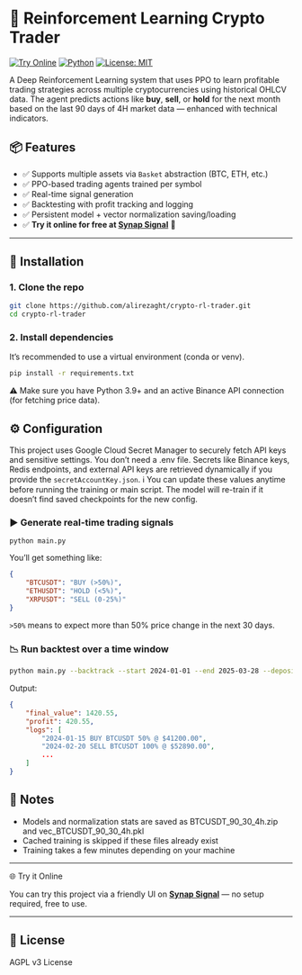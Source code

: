 # 🧠 Reinforcement Learning Crypto Trader

[![Try Online](https://img.shields.io/badge/Launch%20App-SynapSignal-blue?style=for-the-badge)](https://synapsignal.com)
[![Python](https://img.shields.io/badge/python-3.9%2B-blue.svg?style=for-the-badge)](https://www.python.org/)
[![License: MIT](https://img.shields.io/badge/license-MIT-yellow.svg?style=for-the-badge)](https://opensource.org/licenses/MIT)

A Deep Reinforcement Learning system that uses PPO to learn profitable trading strategies across multiple cryptocurrencies using historical OHLCV data. The agent predicts actions like **buy**, **sell**, or **hold** for the next month based on the last 90 days of 4H market data — enhanced with technical indicators.

## 📦 Features

- ✅ Supports multiple assets via `Basket` abstraction (BTC, ETH, etc.)
- ✅ PPO-based trading agents trained per symbol
- ✅ Real-time signal generation
- ✅ Backtesting with profit tracking and logging
- ✅ Persistent model + vector normalization saving/loading
- ✅ **Try it online for free at [Synap Signal](https://synapsignal.com)** 🚀
---

## 🚀 Installation

### 1. Clone the repo

```bash
git clone https://github.com/alirezaght/crypto-rl-trader.git
cd crypto-rl-trader
```

### 2. Install dependencies
It’s recommended to use a virtual environment (conda or venv).

```bash
pip install -r requirements.txt
```
⚠️ Make sure you have Python 3.9+ and an active Binance API connection (for fetching price data).

## ⚙️ Configuration

This project uses Google Cloud Secret Manager to securely fetch API keys and sensitive settings. You don’t need a .env file. Secrets like Binance keys, Redis endpoints, and external API keys are retrieved dynamically if you provide the `secretAccountKey.json`.
ℹ️ You can update these values anytime before running the training or main script. The model will re-train if it doesn’t find saved checkpoints for the new config.

### ▶️ Generate real-time trading signals
```
python main.py
```
You’ll get something like:
```json
{
    "BTCUSDT": "BUY (>50%)",
    "ETHUSDT": "HOLD (<5%)",
    "XRPUSDT": "SELL (0-25%)"
}
```
`>50%` means to expect more than 50% price change in the next 30 days.
### 📉 Run backtest over a time window
```bash
python main.py --backtrack --start 2024-01-01 --end 2025-03-28 --deposit 1000
```
Output:
```json
{
    "final_value": 1420.55,
    "profit": 420.55,
    "logs": [
        "2024-01-15 BUY BTCUSDT 50% @ $41200.00",
        "2024-02-20 SELL BTCUSDT 100% @ $52890.00",
        ...
    ]
}
```
## 📌 Notes
- Models and normalization stats are saved as BTCUSDT_90_30_4h.zip and vec_BTCUSDT_90_30_4h.pkl
- Cached training is skipped if these files already exist
- Training takes a few minutes depending on your machine

---

🌐 Try it Online

You can try this project via a friendly UI on **[Synap Signal](https://synapsignal.com)** — no setup required, free to use.

---


## 📜 License
AGPL v3 License


